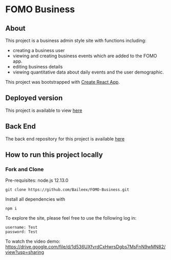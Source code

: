 # FOMO Business

## About
This project is a business admin style site with functions including:

* creating a business user
* viewing and creating business events which are added to the FOMO app.
* editing business details
* viewing quantitative data about daily events and the user demographic.

This project was bootstrapped with [Create React App](https://github.com/facebook/create-react-app).

## Deployed version

This project is available to view [here](https://fomo-business.herokuapp.com/)

## Back End
The back end repository for this project is available [here](https://github.com/Baileex/BE-FOMO)

## How to run this project locally

### Fork and Clone
Pre-requisites: node.js 12.13.0

```
git clone https://github.com/Baileex/FOMO-Business.git

```

Install all dependencies with

```
npm i 
```

To explore the site, please feel free to use the following log in:

```
username: Test
password: Test
```

To watch the video demo: https://drive.google.com/file/d/1d536UXfvrdCxHwrsDgbs7MsFnN9wMN82/view?usp=sharing